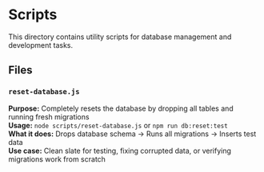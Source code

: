 # Scripts

This directory contains utility scripts for database management and development tasks.

## Files

### `reset-database.js`
**Purpose:** Completely resets the database by dropping all tables and running fresh migrations  
**Usage:** `node scripts/reset-database.js` or `npm run db:reset:test`  
**What it does:** Drops database schema → Runs all migrations → Inserts test data  
**Use case:** Clean slate for testing, fixing corrupted data, or verifying migrations work from scratch